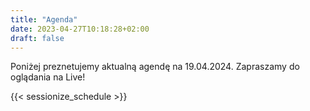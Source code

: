 ```yaml
---
title: "Agenda"
date: 2023-04-27T10:18:28+02:00
draft: false
---
```


Poniżej preznetujemy aktualną agendę na 19.04.2024. Zapraszamy do oglądania na Live!

{{< sessionize_schedule >}}